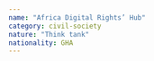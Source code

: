 ```yaml
---
name: "Africa Digital Rights’ Hub"
category: civil-society
nature: "Think tank"
nationality: GHA
---
```


